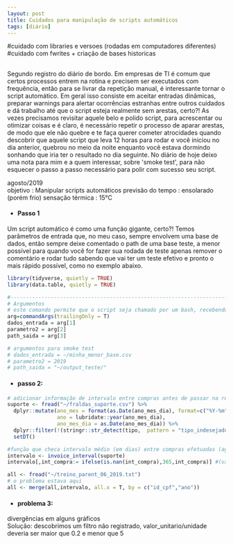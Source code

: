 ```yaml
---
layout: post
title: Cuidados para manipulação de scripts automáticos
tags: [diário]
---  
```

 #cuidado com libraries e versoes (rodadas em computadores diferentes)
 #cuidado com fwrites + criação de bases historicas
##

 Segundo registro do diário de bordo. Em empresas de TI é comum que certos processos entrem na rotina e precisem ser executados com frequência, então para se livrar da repetição manual, é interessante tornar o script automático. Em geral isso consiste em aceitar entradas dinâmicas, preparar warnings para alertar ocorrências estranhas entre outros cuidados e dá trabalho até que o script esteja realmente sem arestas, certo?! As vezes precisamos revisitar aquele belo e polido script, para acrescentar ou otimizar coisas e é claro, é necessário repetir o processo de aparar arestas, de modo que ele não quebre e te faça querer cometer atrocidades quando descobrir que aquele script que leva 12 horas para rodar e você iniciou no dia anterior, quebrou no meio da noite enquanto você estava dormindo sonhando que iria ter o resultado no dia seguinte. No diário de hoje deixo uma nota para mim e a quem interessar, sobre 'smoke test', para não esquecer o passo a passo necessário para polir com sucesso seu script. 
 
 agosto/2019  
 objetivo : Manipular scripts automáticos
 previsão do tempo : ensolarado (porém frio)
 sensação térmica : 15°C

- #### Passo 1  
Um script automático é como uma função gigante, certo?! Temos parâmetros de entrada que, no meu caso, sempre envolvem uma base de dados, então sempre deixe comentado o path de uma base teste, a menor possível para quando você for fazer sua rodada de teste apenas remover o comentário e rodar tudo sabendo que vai ter um teste efetivo e pronto o mais rápido possível, como no exemplo abaixo.

```r
library(tidyverse, quietly = TRUE)
library(data.table, quietly = TRUE)

#----------------------------------------------------------------------
# Argumentos
# este comando permite que o script seja chamado por um bash, recebendo dele os argumentos setados (recomendo checar o help do commandArgs)
arg=commandArgs(trailingOnly = T)
dados_entrada = arg[1]
parametro2 = arg[2]
path_saida = arg[3]

# argumentos para smoke test
# dados_entrada = ~/minha_menor_base.csv
# parametro2 = 2019
# path_saida = "~/output_teste/"

```

- #### passo 2:  



```r
# adicionar informação de intervalo entre compras antes de passar na rede
suporte <- fread("~/fraldas_suporte.csv") %>%  
  dplyr::mutate(ano_mes = format(as.Date(ano_mes_dia), format=c("%Y-%m")),
                ano = lubridate::year(ano_mes_dia),
                ano_mes_dia = as.Date(ano_mes_dia)) %>% 
  dplyr::filter(!(stringr::str_detect(tipo,  pattern = "tipo_indesejado"))) %>%
  setDT()

#função que checa intervalo médio (em dias) entre compras efetuadas (agrupado por pessoa e ano)
intervalo <- invoice_interval(suporte) 
intervalo[,int_compra:= ifelse(is.nan(int_compra),365,int_compra)] #(valor nan significa apenas 1 compra naquele ano, então nan foi substituido por 365)

all <- fread("~/treino_parent_06_2019.txt")
# o problema estava aqui
all <- merge(all,intervalo, all.x = T, by = c("id_cpf","ano"))
```


- #### problema 3:  
divergências em alguns gráficos  
Solução: descobrimos um filtro não registrado, valor_unitario/unidade deveria ser maior que 0.2 e menor que 5




